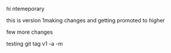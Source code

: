hi ntemeporary

this is version 1making changes and getting promoted to higher

few more changes



testing
git tag v1 -a -m


